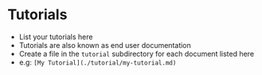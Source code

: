 Tutorials
=========

- List your tutorials here
- Tutorials are also known as end user documentation
- Create a file in the `tutorial` subdirectory for each document listed here
- e.g: `[My Tutorial](./tutorial/my-tutorial.md)`